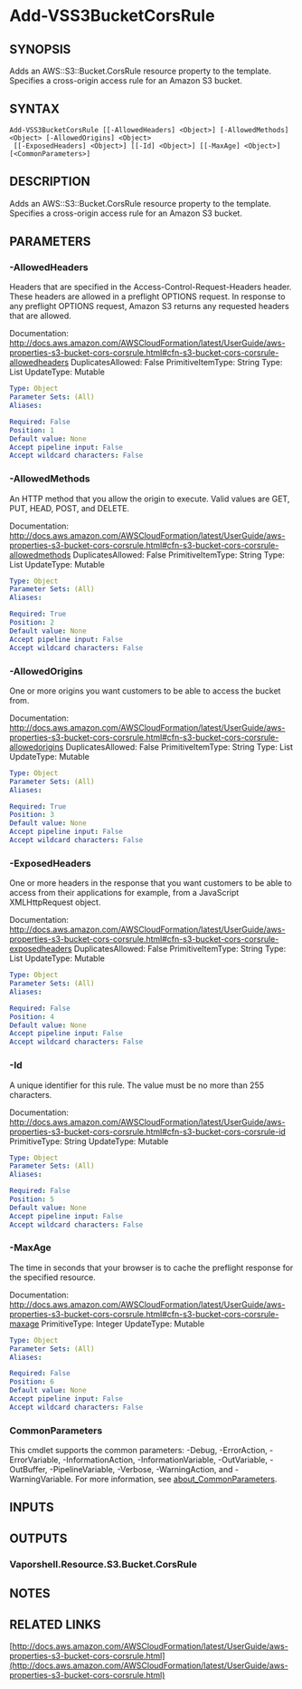 # Add-VSS3BucketCorsRule

## SYNOPSIS
Adds an AWS::S3::Bucket.CorsRule resource property to the template.
Specifies a cross-origin access rule for an Amazon S3 bucket.

## SYNTAX

```
Add-VSS3BucketCorsRule [[-AllowedHeaders] <Object>] [-AllowedMethods] <Object> [-AllowedOrigins] <Object>
 [[-ExposedHeaders] <Object>] [[-Id] <Object>] [[-MaxAge] <Object>] [<CommonParameters>]
```

## DESCRIPTION
Adds an AWS::S3::Bucket.CorsRule resource property to the template.
Specifies a cross-origin access rule for an Amazon S3 bucket.

## PARAMETERS

### -AllowedHeaders
Headers that are specified in the Access-Control-Request-Headers header.
These headers are allowed in a preflight OPTIONS request.
In response to any preflight OPTIONS request, Amazon S3 returns any requested headers that are allowed.

Documentation: http://docs.aws.amazon.com/AWSCloudFormation/latest/UserGuide/aws-properties-s3-bucket-cors-corsrule.html#cfn-s3-bucket-cors-corsrule-allowedheaders
DuplicatesAllowed: False
PrimitiveItemType: String
Type: List
UpdateType: Mutable

```yaml
Type: Object
Parameter Sets: (All)
Aliases:

Required: False
Position: 1
Default value: None
Accept pipeline input: False
Accept wildcard characters: False
```

### -AllowedMethods
An HTTP method that you allow the origin to execute.
Valid values are GET, PUT, HEAD, POST, and DELETE.

Documentation: http://docs.aws.amazon.com/AWSCloudFormation/latest/UserGuide/aws-properties-s3-bucket-cors-corsrule.html#cfn-s3-bucket-cors-corsrule-allowedmethods
DuplicatesAllowed: False
PrimitiveItemType: String
Type: List
UpdateType: Mutable

```yaml
Type: Object
Parameter Sets: (All)
Aliases:

Required: True
Position: 2
Default value: None
Accept pipeline input: False
Accept wildcard characters: False
```

### -AllowedOrigins
One or more origins you want customers to be able to access the bucket from.

Documentation: http://docs.aws.amazon.com/AWSCloudFormation/latest/UserGuide/aws-properties-s3-bucket-cors-corsrule.html#cfn-s3-bucket-cors-corsrule-allowedorigins
DuplicatesAllowed: False
PrimitiveItemType: String
Type: List
UpdateType: Mutable

```yaml
Type: Object
Parameter Sets: (All)
Aliases:

Required: True
Position: 3
Default value: None
Accept pipeline input: False
Accept wildcard characters: False
```

### -ExposedHeaders
One or more headers in the response that you want customers to be able to access from their applications for example, from a JavaScript XMLHttpRequest object.

Documentation: http://docs.aws.amazon.com/AWSCloudFormation/latest/UserGuide/aws-properties-s3-bucket-cors-corsrule.html#cfn-s3-bucket-cors-corsrule-exposedheaders
DuplicatesAllowed: False
PrimitiveItemType: String
Type: List
UpdateType: Mutable

```yaml
Type: Object
Parameter Sets: (All)
Aliases:

Required: False
Position: 4
Default value: None
Accept pipeline input: False
Accept wildcard characters: False
```

### -Id
A unique identifier for this rule.
The value must be no more than 255 characters.

Documentation: http://docs.aws.amazon.com/AWSCloudFormation/latest/UserGuide/aws-properties-s3-bucket-cors-corsrule.html#cfn-s3-bucket-cors-corsrule-id
PrimitiveType: String
UpdateType: Mutable

```yaml
Type: Object
Parameter Sets: (All)
Aliases:

Required: False
Position: 5
Default value: None
Accept pipeline input: False
Accept wildcard characters: False
```

### -MaxAge
The time in seconds that your browser is to cache the preflight response for the specified resource.

Documentation: http://docs.aws.amazon.com/AWSCloudFormation/latest/UserGuide/aws-properties-s3-bucket-cors-corsrule.html#cfn-s3-bucket-cors-corsrule-maxage
PrimitiveType: Integer
UpdateType: Mutable

```yaml
Type: Object
Parameter Sets: (All)
Aliases:

Required: False
Position: 6
Default value: None
Accept pipeline input: False
Accept wildcard characters: False
```

### CommonParameters
This cmdlet supports the common parameters: -Debug, -ErrorAction, -ErrorVariable, -InformationAction, -InformationVariable, -OutVariable, -OutBuffer, -PipelineVariable, -Verbose, -WarningAction, and -WarningVariable. For more information, see [about_CommonParameters](http://go.microsoft.com/fwlink/?LinkID=113216).

## INPUTS

## OUTPUTS

### Vaporshell.Resource.S3.Bucket.CorsRule
## NOTES

## RELATED LINKS

[http://docs.aws.amazon.com/AWSCloudFormation/latest/UserGuide/aws-properties-s3-bucket-cors-corsrule.html](http://docs.aws.amazon.com/AWSCloudFormation/latest/UserGuide/aws-properties-s3-bucket-cors-corsrule.html)

